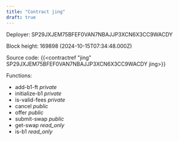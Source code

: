 ```yaml
---
title: "Contract jing"
draft: true
---
```

Deployer: SP29JXJEM75BFEF0VAN7NBAJJP3XCN6X3CC9WACDY


 



Block height: 169898 (2024-10-15T07:34:48.000Z)

Source code: {{<contractref "jing" SP29JXJEM75BFEF0VAN7NBAJJP3XCN6X3CC9WACDY jing>}}

Functions:

* add-b1-ft _private_
* initialize-b1 _private_
* is-valid-fees _private_
* cancel _public_
* offer _public_
* submit-swap _public_
* get-swap _read_only_
* is-b1 _read_only_
